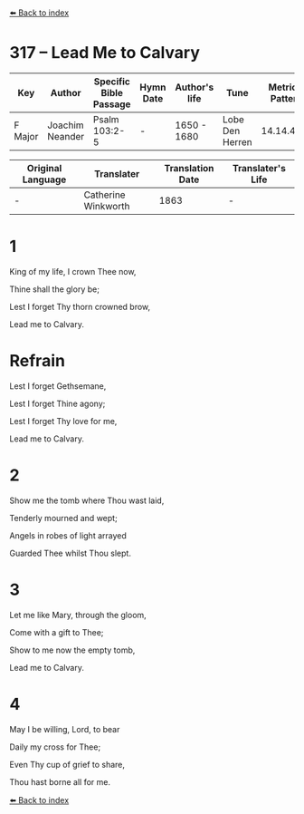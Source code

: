 [⬅️ Back to index](../README.md)

# 317 – Lead Me to Calvary

Key | Author   | Specific Bible Passage     |Hymn Date |Author's life |Tune |Metrical Pattern   |Composer/Source                                                                                        
-- | --------- | ---------------------------|----------|--------------|-----|-------------------|-------------   
F Major  | Joachim Neander      | Psalm 103:2-5 | -  | 1650 - 1680 | Lobe Den Herren | 14.14.4.7.8 | Chorale Book for England, 1863 

Original Language | Translater | Translation Date   | Translater's Life     
----------------- | --------- | --------------------|-------------   
\-  | Catherine Winkworth      | 1863 | -  | 1827 - 1878 



# 1

King of my life, I crown Thee now,

Thine shall the glory be;

Lest I forget Thy thorn crowned brow,

Lead me to Calvary.



# Refrain

Lest I forget Gethsemane,

Lest I forget Thine agony;

Lest I forget Thy love for me,

Lead me to Calvary.



# 2

Show me the tomb where Thou wast laid,

Tenderly mourned and wept;

Angels in robes of light arrayed

Guarded Thee whilst Thou slept.



# 3

Let me like Mary, through the gloom,

Come with a gift to Thee;

Show to me now the empty tomb,

Lead me to Calvary.



# 4

May I be willing, Lord, to bear

Daily my cross for Thee;

Even Thy cup of grief to share,

Thou hast borne all for me.

[⬅️ Back to index](../README.md)
